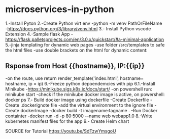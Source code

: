 # microservices-in-python
1.-Install Pyton 
2.-Create Python virt env
    -python -m venv PathOrFileName
    -https://docs.python.org/3/library/venv.html
3.- Install Python vscode Extension
4.-Sample flask App
    -https://flask.palletsprojects.com/en/3.0.x/quickstart/#a-minimal-application
5.-jinja templating for dynamic web pages
    -use folder /src/templates to safe the html files
    -use double brackets on the html for dynamic content:
        <h2>Rsponse from Host {{hostname}}, IP:{{ip}}</h2>
    -on the route, use return render_template('index.html', hostname= hostname, ip = ip)
6.-Freeze python depoendemcies with pip
6.1.-Install Minikube
    -https://minikube.sigs.k8s.io/docs/start/
    -on powershell run: minikube start
    -check if the minikube docker image is active, on powershell: docker ps
7.- Build docker image using dockerfile
    -Create Dockerfile
    -Create .dockerignote file
    -add the virtual environment to the ignore file
    -Create dockerImage
        -docker build -t imagename:tagname .
    -Run Docker containter
        -docker run -d -p 80:5000 --name web webapp1.0
8.-Write kubernetes manifest files for the app
9.- Create Helm chart
  
SOURCE for Tutorial
https://youtu.be/SdTzwYmsgoU